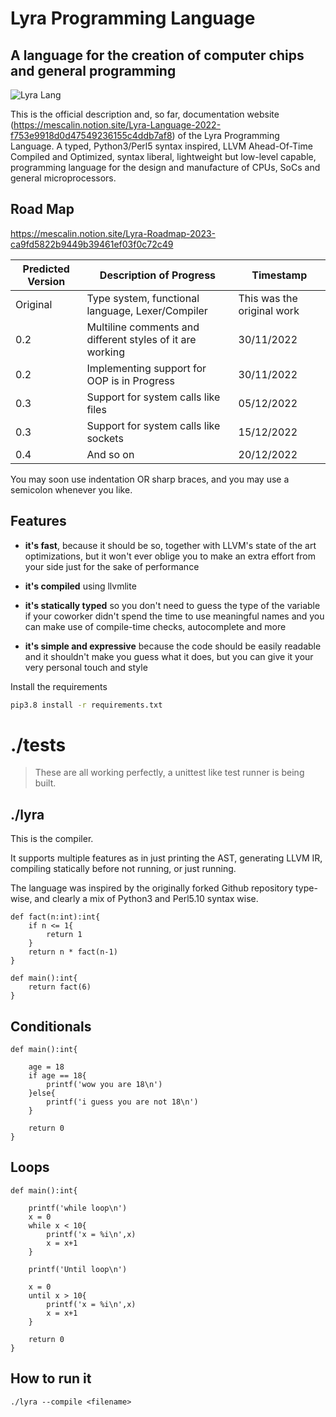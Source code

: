# Lyra Programming Language
## A language for the creation of computer chips and general programming

![Lyra Lang](https://github.com/mescalinnetworks/lyra-lang/blob/main/assets/art/header.png?raw=true)

This is the official description and, so far, documentation website (https://mescalin.notion.site/Lyra-Language-2022-f753e9918d0d47549236155c4ddb7af8) of the Lyra Programming Language. A typed, Python3/Perl5 syntax inspired, LLVM Ahead-Of-Time Compiled and Optimized, syntax liberal, lightweight but low-level capable, programming language for the design and manufacture of CPUs, SoCs and general microprocessors. 

## Road Map
https://mescalin.notion.site/Lyra-Roadmap-2023-ca9fd5822b9449b39461ef03f0c72c49

| Predicted Version | Description of Progress | Timestamp |
| --------------- | --------------- | --------------- |
| Original | Type system, functional language, Lexer/Compiler | This was the original work |
| 0.2 | Multiline comments and different styles of it are working | 30/11/2022 |
| 0.2 | Implementing support for OOP is in Progress | 30/11/2022 |
| 0.3 | Support for system calls like files  | 05/12/2022 |
| 0.3 | Support for system calls like sockets  | 15/12/2022 |
| 0.4 | And so on  | 20/12/2022 |

You may soon use indentation OR sharp braces, and you may use a semicolon whenever you like. 
 
 ## Features
- **it's fast**, because it should be so, together with LLVM's state of the art optimizations, but it won't ever oblige you to make
                 an extra effort from your side just for the sake of performance

- **it's compiled** using llvmlite

- **it's statically typed** so you don't need to guess the type of the variable if your coworker didn't spend the time to use meaningful names and you can make use of compile-time checks, autocomplete and more

- **it's simple and expressive** because the code should be easily readable and it shouldn't make you guess what it does, but you can give it your very personal touch and style

Install the requirements
```bash
pip3.8 install -r requirements.txt
```

# ./tests

> These are all working perfectly, a unittest like test runner is being built.

## ./lyra

This is the compiler.

It supports multiple features as in just printing the AST, generating LLVM IR, compiling statically before not running, or just running.

The language was inspired by the originally forked Github repository type-wise, and clearly a mix of Python3 and Perl5.10 syntax wise.

```
def fact(n:int):int{
    if n <= 1{
        return 1
    }
    return n * fact(n-1)
}

def main():int{
    return fact(6)
}
```

## Conditionals

```
def main():int{

    age = 18
    if age == 18{
        printf('wow you are 18\n')
    }else{
        printf('i guess you are not 18\n')
    }

    return 0
}
```

## Loops

```
def main():int{

    printf('while loop\n')
    x = 0
    while x < 10{
        printf('x = %i\n',x)
        x = x+1
    }

    printf('Until loop\n')

    x = 0
    until x > 10{
        printf('x = %i\n',x)
        x = x+1
    }

    return 0
}
```
## How to run it

```
./lyra --compile <filename>
```
